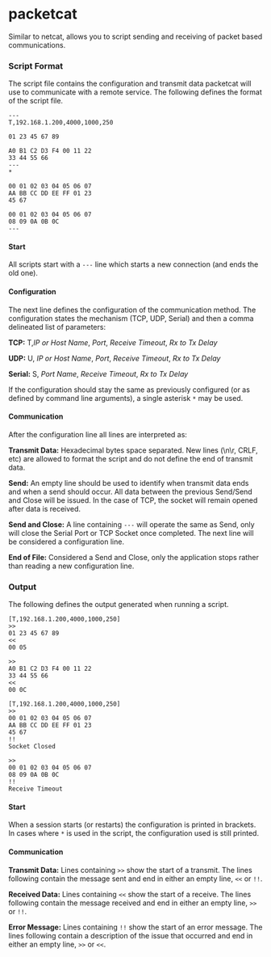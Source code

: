 packetcat
=========

Similar to netcat, allows you to script sending and receiving of packet based communications.

### Script Format ###
The script file contains the configuration and transmit data packetcat will use to communicate with a remote service. The following defines the format of the script file.

    ---
    T,192.168.1.200,4000,1000,250
    
    01 23 45 67 89
    
    A0 B1 C2 D3 F4 00 11 22
    33 44 55 66
    ---
    *
    
    00 01 02 03 04 05 06 07
    AA BB CC DD EE FF 01 23
    45 67
    
    00 01 02 03 04 05 06 07
    08 09 0A 0B 0C
    ---

#### Start ####    
All scripts start with a `---` line which starts a new connection (and ends the old one).

#### Configuration ####
The next line defines the configuration of the communication method. The configuration states the mechanism (TCP, UDP, Serial) and then a comma delineated list of parameters:

**TCP:** T,_IP or Host Name_, _Port_, _Receive Timeout_, _Rx to Tx Delay_

**UDP:** U, _IP or Host Name_, _Port_, _Receive Timeout_, _Rx to Tx Delay_

**Serial:** S, _Port Name_, _Receive Timeout_, _Rx to Tx Delay_

If the configuration should stay the same as previously configured (or as defined by command line arguments), a single asterisk `*` may be used. 

#### Communication ####
After the configuration line all lines are interpreted as:

**Transmit Data:** Hexadecimal bytes space separated. New lines (\n\r, CRLF, etc) are allowed to format the script and do not define the end of transmit data.

**Send:** An empty line should be used to identify when transmit data ends and when a send should occur. All data between the previous Send/Send and Close will be issued. In the case of TCP, the socket will remain opened after data is received.

**Send and Close:** A line containing `---` will operate the same as Send, only will close the Serial Port or TCP Socket once completed. The next line will be considered a configuration line.

**End of File:** Considered a Send and Close, only the application stops rather than reading a new configuration line.

### Output ###
The following defines the output generated when running a script.

    [T,192.168.1.200,4000,1000,250]
    >>
    01 23 45 67 89
    <<
    00 05
    
    >>
    A0 B1 C2 D3 F4 00 11 22
    33 44 55 66
    <<
    00 0C
    
    [T,192.168.1.200,4000,1000,250]
    >>
    00 01 02 03 04 05 06 07
    AA BB CC DD EE FF 01 23
    45 67
    !!
    Socket Closed
    
    >>
    00 01 02 03 04 05 06 07
    08 09 0A 0B 0C
    !!
    Receive Timeout

#### Start ####
When a session starts (or restarts) the configuration is printed in brackets. In cases where `*` is used in the script, the configuration used is still printed.

#### Communication ####

**Transmit Data:** Lines containing `>>` show the start of a transmit. The lines following contain the message sent and end in either an empty line, `<<` or `!!`.

**Received Data:** Lines containing `<<` show the start of a receive. The lines following contain the message received and end in either an empty line, `>>` or `!!`.

**Error Message:** Lines containing `!!` show the start of an error message. The lines following contain a description of the issue that occurred and end in either an empty line, `>>` or `<<`.

